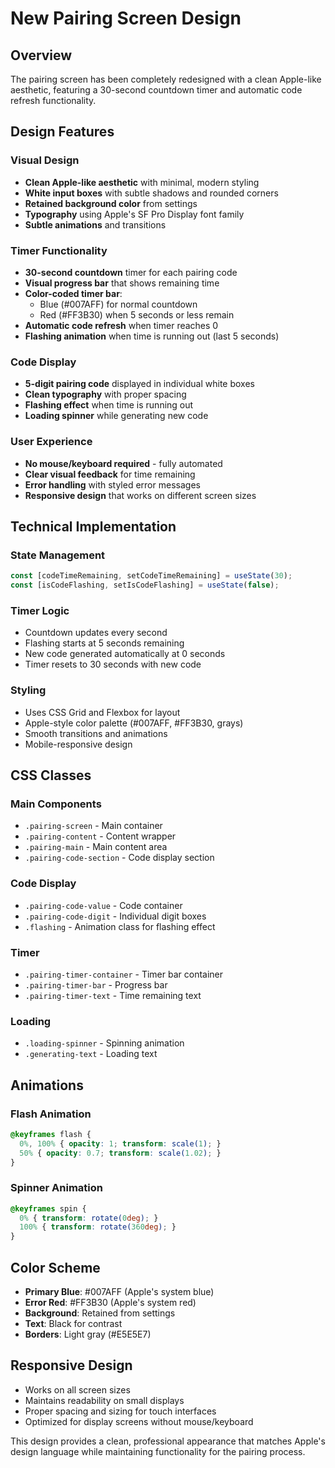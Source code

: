 # New Pairing Screen Design

## Overview
The pairing screen has been completely redesigned with a clean Apple-like aesthetic, featuring a 30-second countdown timer and automatic code refresh functionality.

## Design Features

### Visual Design
- **Clean Apple-like aesthetic** with minimal, modern styling
- **White input boxes** with subtle shadows and rounded corners
- **Retained background color** from settings
- **Typography** using Apple's SF Pro Display font family
- **Subtle animations** and transitions

### Timer Functionality
- **30-second countdown** timer for each pairing code
- **Visual progress bar** that shows remaining time
- **Color-coded timer bar**:
  - Blue (#007AFF) for normal countdown
  - Red (#FF3B30) when 5 seconds or less remain
- **Automatic code refresh** when timer reaches 0
- **Flashing animation** when time is running out (last 5 seconds)

### Code Display
- **5-digit pairing code** displayed in individual white boxes
- **Clean typography** with proper spacing
- **Flashing effect** when time is running out
- **Loading spinner** while generating new code

### User Experience
- **No mouse/keyboard required** - fully automated
- **Clear visual feedback** for time remaining
- **Error handling** with styled error messages
- **Responsive design** that works on different screen sizes

## Technical Implementation

### State Management
```javascript
const [codeTimeRemaining, setCodeTimeRemaining] = useState(30);
const [isCodeFlashing, setIsCodeFlashing] = useState(false);
```

### Timer Logic
- Countdown updates every second
- Flashing starts at 5 seconds remaining
- New code generated automatically at 0 seconds
- Timer resets to 30 seconds with new code

### Styling
- Uses CSS Grid and Flexbox for layout
- Apple-style color palette (#007AFF, #FF3B30, grays)
- Smooth transitions and animations
- Mobile-responsive design

## CSS Classes

### Main Components
- `.pairing-screen` - Main container
- `.pairing-content` - Content wrapper
- `.pairing-main` - Main content area
- `.pairing-code-section` - Code display section

### Code Display
- `.pairing-code-value` - Code container
- `.pairing-code-digit` - Individual digit boxes
- `.flashing` - Animation class for flashing effect

### Timer
- `.pairing-timer-container` - Timer bar container
- `.pairing-timer-bar` - Progress bar
- `.pairing-timer-text` - Time remaining text

### Loading
- `.loading-spinner` - Spinning animation
- `.generating-text` - Loading text

## Animations

### Flash Animation
```css
@keyframes flash {
  0%, 100% { opacity: 1; transform: scale(1); }
  50% { opacity: 0.7; transform: scale(1.02); }
}
```

### Spinner Animation
```css
@keyframes spin {
  0% { transform: rotate(0deg); }
  100% { transform: rotate(360deg); }
}
```

## Color Scheme
- **Primary Blue**: #007AFF (Apple's system blue)
- **Error Red**: #FF3B30 (Apple's system red)
- **Background**: Retained from settings
- **Text**: Black for contrast
- **Borders**: Light gray (#E5E5E7)

## Responsive Design
- Works on all screen sizes
- Maintains readability on small displays
- Proper spacing and sizing for touch interfaces
- Optimized for display screens without mouse/keyboard

This design provides a clean, professional appearance that matches Apple's design language while maintaining functionality for the pairing process.
